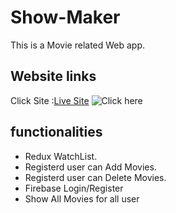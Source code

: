 # Show-Maker

This is a Movie related Web app.

## Website links
Click Site :[Live Site](https://show-maker.web.app//)
![Click here](https://i.ibb.co/xg8dn7Q/Fire-Shot-Capture-001-React-App-show-maker-web-app.png)
## functionalities

* Redux WatchList. 
* Registerd user can Add Movies.
* Registerd user can Delete Movies.
* Firebase Login/Register
* Show All Movies for all user